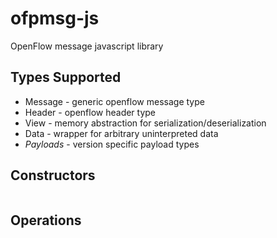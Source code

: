 # ofpmsg-js
OpenFlow message javascript library

## Types Supported
- Message - generic openflow message type
- Header - openflow header type
- View - memory abstraction for serialization/deserialization
- Data - wrapper for arbitrary uninterpreted data
- *Payloads* - version specific payload types

## Constructors

```
```

## Operations

```
```
